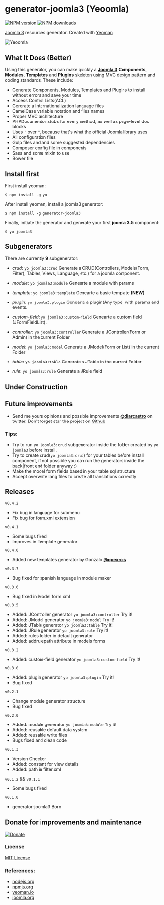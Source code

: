 # generator-joomla3 (Yeoomla)
[![NPM version][npm-image]][npm-url]
[![NPM downloads][downloads-image]][downloads-url]

[Joomla 3](http://joomla.org/) resources generator. Created with [Yeoman](http://yeoman.io/)

![Yeoomla](http://i.imgur.com/0z4xLYp.png?1 "Yeoomla")

## What It Does (Better)
Using this generator, you can make quickly a **[Joomla 3](http://joomla.org)** **Components**, **Modules**, **Templates** and **Plugins** skeleton using MVC design pattern and coding standards. These include:


* Generate Components, Modules, Templates and Plugins to install without errors and save your time
* Access Control Lists(ACL)
* Gererate a Internationalization language files
* CamelCase variable notation and files names
* Proper MVC architecture
* PHPDocumentor stubs for every method, as well as page-level doc blocks
* Uses ``'`` over ``"``, because that's what the official Joomla library uses
* All configuration files
* Gulp files and and some suggested dependencies
* Composer config file in components
* Sass and some mixin to use
* Bower file

## Install first
First install yeoman:
```
$ npm install -g yo
```

After install yeoman, install a joomla3 generator:

```
$ npm install -g generator-joomla3
```

Finally, initiate the generator and generate your first **joomla 3.5** component:

```
$ yo joomla3
```

## Subgenerators
There are currently **9** subgenerator:

- *crud*: ``yo joomla3:crud`` Generate a CRUD(Controllers, Models(Form, Filter), Tables, Views, Language, etc.) for a joomla component.

- *module*: ``yo joomla3:module`` Genearte a module with params

- *template*: ``yo joomla3:template`` Genearte a basic template **(NEW)**

- *plugin*: ``yo joomla3:plugin`` Genearte a plugin(Any type) with params and events.

- *custom-field*: ``yo joomla3:custom-field`` Genearte a custom field (JFormFieldList).

- *controller*: ``yo joomla3:controller`` Generate a JController(Form or Admin) in the current Folder

- *model*: ``yo joomla3:model`` Generate a JModel(Form or List) in the current Folder

- *table*: ``yo joomla3:table`` Generate a JTable in the current Folder

- *rule*: ``yo joomla3:rule`` Generate a JRule field

## Under Construction

## Future improvements
 - Send me yours opinions and possible improvements
[**@diarcastro**](https://twitter.com/diarcastro)
on twitter. Don't forget star the project on [Github](https://github.com/diarcastro/generator-joomla3)


### Tips:
  - Try to run ``yo joomla3:crud`` subgenerator inside the folder created by ``yo joomla3`` before install.
  - Try to create crud(``yo joomla3:crud``) for your tables before install component, if not possible you can run the generators inside the back|front end folder anyway :)
  - Make the model form fields based in your table sql structure
  - Accept overwrite lang files to create all translations correctly

## Releases
``v0.4.2``
- Fix bug in language for submenu
- Fix bug for form.xml extension

``v0.4.1``
- Some bugs fixed
- Improves in Template generator

``v0.4.0``
- Added new templates generator by Gonzalo [**@goexrois**](https://twitter.com/goexrois)

``v0.3.7``
- Bug fixed for spanish language in module maker

``v0.3.6``
- Bug fixed in Model form.xml

``v0.3.5``
- Added: JController generator ``yo joomla3:controller`` Try it!
- Added: JModel generator ``yo joomla3:model`` Try it!
- Added: JTable generator ``yo joomla3:table`` Try it!
- Added: JRule generator ``yo joomla3:rule`` Try it!
- Added: rules folder in default generator
- Added: addrulepath attribute in models forms

``v0.3.2``
- Added: custom-field generator ``yo joomla3:custom-field`` Try it!

``v0.3.0``
- Added: plugin generator ``yo joomla3:plugin`` Try it!
- Bug fixed

``v0.2.1``
- Change module generator structure
- Bug fixed

``v0.2.0``
- Added: module generator ``yo joomla3:module`` Try it!
- Added: reusable default data system
- Added: reusable write files
- Bugs fixed and clean code

``v0.1.3``
- Version Checker
- Added: constant for view details
- Added: path in filter.xml

``v0.1.2`` && ``v0.1.1``
- Some bugs fixed

``v0.1.0``
- generator-joomla3 Born

## Donate for improvements and maintenance
[![Donate](https://www.paypalobjects.com/en_US/i/btn/btn_donateCC_LG.gif)](https://www.paypal.com/cgi-bin/webscr?cmd=_donations&business=VYEPJKUE4469A&lc=US&item_name=generator%2djoomla3&currency_code=USD&bn=PP%2dDonationsBF%3abtn_donateCC_LG%2egif%3aNonHosted)

### License
[MIT License](http://en.wikipedia.org/wiki/MIT_License)

### References:
- [nodejs.org](https://nodejs.org)
- [npmjs.org](https://www.npmjs.com/)
- [yeoman.io](http://yeoman.io/)
- [joomla.org](https://www.joomla.org/)


[npm-image]: https://img.shields.io/npm/v/generator-joomla3.svg?style=flat
[npm-url]: https://npmjs.org/package/generator-joomla3
[downloads-image]: https://img.shields.io/npm/dm/generator-joomla3.svg?style=flat
[downloads-url]: https://npmjs.org/package/generator-joomla3
